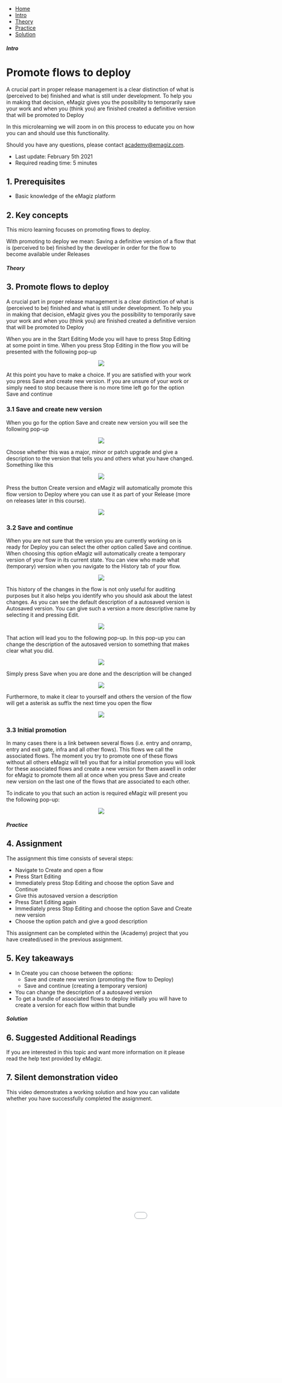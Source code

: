 <div class="ez-academy">
	<div class="ez-academy__body">
		<main class="micro-learning">
		<ul class="doc-nav">
			<li class="doc-nav__item"><a href="../../docs/microlearning/crashcourse-platform-index" class="doc-nav__link">Home</a></li>
			<li class="doc-nav__item"><a href="#intro" class="doc-nav__link">Intro</a></li>
			<li class="doc-nav__item"><a href="#theory" class="doc-nav__link">Theory</a></li>
			<li class="doc-nav__item"><a href="#practice" class="doc-nav__link">Practice</a></li>
			<li class="doc-nav__item"><a href="#solution" class="doc-nav__link">Solution</a></li>
		</ul>

<div class="doc">

##### Intro

# Promote flows to deploy
A crucial part in proper release management is a clear distinction of what is (perceived to be) finished and what is still under development. 
To help you in making that decision, eMagiz gives you the possibility to temporarily save your work and when you (think you) are finished created a definitive version that will be promoted to Deploy

In this microlearning we will zoom in on this process to educate you on how you can and should use this functionality.

Should you have any questions, please contact academy@emagiz.com.

- Last update: February 5th 2021
- Required reading time: 5 minutes

## 1. Prerequisites
- Basic knowledge of the eMagiz platform

## 2. Key concepts
This micro learning focuses on promoting flows to deploy.

With promoting to deploy we mean: Saving a definitive version of a flow that is (perceived to be) finished by the developer in order for the flow to become available under Releases

##### Theory

## 3. Promote flows to deploy
A crucial part in proper release management is a clear distinction of what is (perceived to be) finished and what is still under development. 
To help you in making that decision, eMagiz gives you the possibility to temporarily save your work and when you (think you) are finished created a definitive version that will be promoted to Deploy

When you are in the Start Editing Mode you will have to press Stop Editing at some point in time. When you press Stop Editing in the flow you will be presented with the following pop-up

<p align="center"><img src="../../img/microlearning/crashcourse-platform-create-promote-flows-to-deploy--create-new-version-pop-up.png"></p>

At this point you have to make a choice. If you are satisfied with your work you press Save and create new version. 
If you are unsure of your work or simply need to stop because there is no more time left go for the option Save and continue

### 3.1 Save and create new version
When you go for the option Save and create new version you will see the following pop-up

<p align="center"><img src="../../img/microlearning/crashcourse-platform-create-promote-flows-to-deploy--save-and-create-new-version-pop-up.png"></p>

Choose whether this was a major, minor or patch upgrade and give a description to the version that tells you and others what you have changed. Something like this

<p align="center"><img src="../../img/microlearning/crashcourse-platform-create-promote-flows-to-deploy--save-and-create-new-version-pop-up-filled-in.png"></p>

Press the button Create version and eMagiz will automatically promote this flow version to Deploy where you can use it as part of your Release (more on releases later in this course).

<p align="center"><img src="../../img/microlearning/crashcourse-platform-create-promote-flows-to-deploy--pop-up-successfully-promoted-to-deploy.png"></p>

### 3.2 Save and continue
When you are not sure that the version you are currently working on is ready for Deploy you can select the other option called Save and continue. 
When choosing this option eMagiz will automatically create a temporary version of your flow in its current state. 
You can view who made what (temporary) version when you navigate to the History tab of your flow.

<p align="center"><img src="../../img/microlearning/crashcourse-platform-create-promote-flows-to-deploy--history-of-flow.png"></p>

This history of the changes in the flow is not only useful for auditing purposes but it also helps you identify who you should ask about the latest changes.
As you can see the default description of a autosaved version is Autosaved version. You can give such a version a more descriptive name by selecting it and pressing Edit.

<p align="center"><img src="../../img/microlearning/crashcourse-platform-create-promote-flows-to-deploy--edit-description-auto-saved-version.png"></p>

That action will lead you to the following pop-up. In this pop-up you can change the description of the autosaved version to something that makes clear what you did.

<p align="center"><img src="../../img/microlearning/crashcourse-platform-create-promote-flows-to-deploy--edit-description-auto-saved-version-pop-up.png"></p>

Simply press Save when you are done and the description will be changed

<p align="center"><img src="../../img/microlearning/crashcourse-platform-create-promote-flows-to-deploy--edit-description-auto-saved-version-result.png"></p>

Furthermore, to make it clear to yourself and others the version of the flow will get a asterisk as suffix the next time you open the flow

<p align="center"><img src="../../img/microlearning/crashcourse-platform-create-promote-flows-to-deploy--save-and-continue-version-asterisk.png"></p>

### 3.3 Initial promotion
In many cases there is a link between several flows (i.e. entry and onramp, entry and exit gate, infra and all other flows). This flows we call the associated flows. 
The moment you try to promote one of these flows without all others eMagiz will tell you that for a initial promotion you will look for these associated flows 
and create a new version for them aswell in order for eMagiz to promote them all at once when you press Save and create new version on the last one of the flows that are associated to each other.

To indicate to you that such an action is required eMagiz will present you the following pop-up:

<p align="center"><img src="../../img/microlearning/crashcourse-platform-create-promote-flows-to-deploy--create-version-associated-flows.png"></p>

##### Practice

## 4. Assignment

The assignment this time consists of several steps:
- Navigate to Create and open a flow
- Press Start Editing
- Immediately press Stop Editing and choose the option Save and Continue
- Give this autosaved version a description
- Press Start Editing again
- Immediately press Stop Editing and choose the option Save and Create new version
- Choose the option patch and give a good description

This assignment can be completed within the (Academy) project that you have created/used in the previous assignment.

## 5. Key takeaways

- In Create you can choose between the options:
	- Save and create new version (promoting the flow to Deploy)
	- Save and continue (creating a temporary version)
- You can change the description of a autosaved version
- To get a bundle of associated flows to deploy initially you will have to create a version for each flow within that bundle

##### Solution

## 6. Suggested Additional Readings

If you are interested in this topic and want more information on it please read the help text provided by eMagiz.

## 7. Silent demonstration video

This video demonstrates a working solution and how you can validate whether you have successfully completed the assignment.

<iframe width="1280" height="720" src="../../vid/microlearning/crashcourse-platform-create-promote-flows-to-deploy.mp4" frameborder="0" allow="accelerometer; autoplay; clipboard-write; encrypted-media; gyroscope; picture-in-picture" allowfullscreen></iframe>

</div>
</main>
</div>
</div>